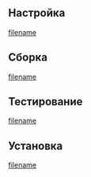 <pkg :name="'grep'" instsize showsbu2></pkg>

## Настройка

[filename](../packages/core/grep/configure ':include')

## Сборка

[filename](../packages/core/grep/build ':include')

## Тестирование

[filename](../packages/core/grep/test ':include')

## Установка

[filename](../packages/core/grep/install ':include')

<script>
	new Vue({ el: '#main' })
</script>
